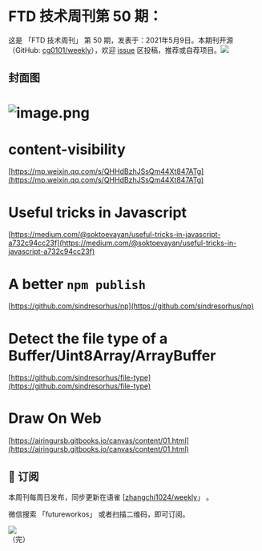 # FTD 技术周刊第 50 期：
这是 「FTD 技术周刊」 第 50 期，发表于：2021年5月9日。本期刊开源（GitHub: [cg0101/weekly](https://github.com/cg0101/weekly)），欢迎 [issue](https://github.com/cg0101/weekly/issues) 区投稿，推荐或自荐项目。![](https://visitor-badge.glitch.me/badge?page_id=cg0101.weekly) <a href="https://www.linkedin.com/in/%E9%A9%B0-%E5%BC%A0-60669710a/">
        </a>
## 封面图


# ![image.png](https://cdn.nlark.com/yuque/0/2020/png/132503/1605580883978-eb86489e-3712-43a2-877a-975c79412513.png#height=810&id=IDZiG&margin=%5Bobject%20Object%5D&name=image.png&originHeight=810&originWidth=1080&originalType=binary&size=620744&status=done&style=none&width=1080)
# content-visibility
[https://mp.weixin.qq.com/s/QHHdBzhJSsQm44Xt847ATg](https://mp.weixin.qq.com/s/QHHdBzhJSsQm44Xt847ATg)<br />

# Useful tricks in Javascript
[https://medium.com/@soktoevayan/useful-tricks-in-javascript-a732c94cc23f](https://medium.com/@soktoevayan/useful-tricks-in-javascript-a732c94cc23f)<br />

# A better `npm publish`
[https://github.com/sindresorhus/np](https://github.com/sindresorhus/np)<br />

# **Detect the file type of a Buffer/Uint8Array/ArrayBuffer**
[https://github.com/sindresorhus/file-type](https://github.com/sindresorhus/file-type)<br />

# Draw On Web
[https://airingursb.gitbooks.io/canvas/content/01.html](https://airingursb.gitbooks.io/canvas/content/01.html)



## 📅 订阅
本周刊每周日发布，同步更新在语雀 [[zhangchi1024/weekly](https://www.yuque.com/zhangchi1024/weekly)」 。


微信搜索 「futureworkos」 或者扫描二维码，即可订阅。
<div align="left"> <img src="https://cdn.nlark.com/yuque/0/2021/jpeg/132503/1640750963398-e8538e9e-6b96-46f7-abff-c93b56bdd377.jpeg?x-oss-process=image%2Fwatermark%2Ctype_d3F5LW1pY3JvaGVp%2Csize_36%2Ctext_5byg6amw%2Ccolor_FFFFFF%2Cshadow_50%2Ct_80%2Cg_se%2Cx_10%2Cy_10%2Fresize%2Cw_426%2Climit_0" ></div>
    （完）